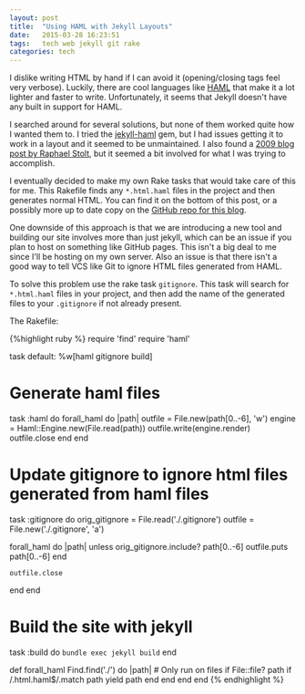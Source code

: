 ```yaml
---
layout: post
title:  "Using HAML with Jekyll Layouts"
date:   2015-03-28 16:23:51
tags:   tech web jekyll git rake
categories: tech
---
```


I dislike writing HTML by hand if I can avoid it (opening/closing tags feel very
verbose). Luckily, there are cool languages like [HAML][haml] that make it a lot
lighter and faster to write. Unfortunately, it seems that Jekyll doesn't have
any built in support for HAML.

I searched around for several solutions, but none of them worked quite how I
wanted them to. I tried the [jekyll-haml][jekyll-haml] gem, but I had issues
getting it to work in a layout and it seemed to be unmaintained. I also found a
[2009 blog post by Raphael Stolt][stolt], but it seemed a bit involved for what
I was trying to accomplish.

I eventually decided to make my own Rake tasks that would take care of this for
me. This Rakefile finds any `*.html.haml` files in the project and then
generates normal HTML. You can find it on the bottom of this post, or a possibly
more up to date copy on the [GitHub repo for this blog][github].

One downside of this approach is that we are introducing a new tool and building
our site involves more than just jekyll, which can be an issue if you plan to
host on something like GitHub pages. This isn't a big deal to me since I'll be
hosting on my own server. Also an issue is that there isn't a good way to tell
VCS like Git to ignore HTML files generated from HAML.

To solve this problem use the rake task `gitignore`. This task will search for
`*.html.haml` files in your project, and then add the name of the generated
files to your `.gitignore` if not already present.

The Rakefile:

{%highlight ruby %}
require 'find'
require 'haml'

task default: %w[haml gitignore build]

# Generate haml files
task :haml do
  forall_haml do |path|
    outfile = File.new(path[0..-6], 'w')
    engine = Haml::Engine.new(File.read(path))
    outfile.write(engine.render)
    outfile.close
  end
end

# Update gitignore to ignore html files generated from haml files
task :gitignore do
  orig_gitignore = File.read('./.gitignore')
  outfile = File.new('./.gitignore', 'a')

  forall_haml do |path|
    unless orig_gitignore.include? path[0..-6]
      outfile.puts path[0..-6]
    end

    outfile.close
  end
end

# Build the site with jekyll
task :build do
  `bundle exec jekyll build`
end

def forall_haml
  Find.find('./') do |path|
    # Only run on files
    if File::file? path
      if /\.html.haml$/.match path
        yield path
      end
    end
  end
end
{% endhighlight %}

[haml]: http://haml.info/
[jekyll-haml]: https://github.com/samvincent/jekyll-haml
[stolt]: http://raphaelstolt.blogspot.com/2009/03/using-haml-sass-from-rake-task.html
[github]: https://github.com/oslerw/blog
